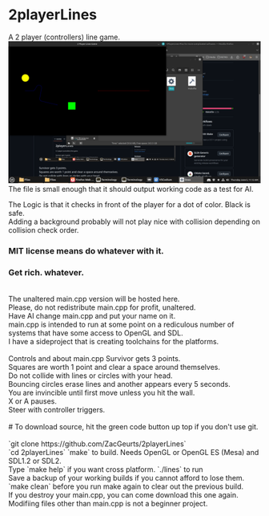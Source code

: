 <!--- This files is to be viewed at https://github.com/ZacGeurts/2PlayerLines --->
# 2playerLines
A 2 player (controllers) line game.<BR />
![Screenshot](Screenshot.png)<BR />
The file is small enough that it should output working code as a test for AI.
<BR />

The Logic is that it checks in front of the player for a dot of color. Black is safe.<BR />
Adding a background probably will not play nice with collision depending on collision check order.
<BR />
### MIT license means do whatever with it.<BR />
### Get rich. whatever.<BR />
<BR />
The unaltered main.cpp version will be hosted here.<BR />
Please, do not redistribute main.cpp for profit, unaltered.<BR>
Have AI change main.cpp and put your name on it.<BR />
main.cpp is intended to run at some point on a rediculous number of systems that have some access to OpenGL and SDL.<BR />
I have a sideproject that is creating toolchains for the platforms.<BR />

<BR />
Controls and about main.cpp
Survivor gets 3 points.<BR />
Squares are worth 1 point and clear a space around themselves.<BR />
Do not collide with lines or circles with your head.<BR />
Bouncing circles erase lines and another appears every 5 seconds.<BR />
You are invincible until first move unless you hit the wall.<BR />
X or A pauses.<BR />
Steer with controller triggers.<BR />
<BR />
# To download source, hit the green code button up top if you don't use git.<BR />
<BR />
`git clone https://github.com/ZacGeurts/2playerLines`<BR />
`cd 2playerLines`
`make` to build. Needs OpenGL or OpenGL ES (Mesa) and SDL1.2 or SDL2.<BR />
Type `make help` if you want cross platform.
`./lines` to run<BR />
Save a backup of your working builds if you cannot afford to lose them.<BR />
`make clean` before you run make again to clear out the previous build.<BR />
If you destroy your main.cpp, you can come download this one again.<BR />
Modifiing files other than main.cpp is not a beginner project.
